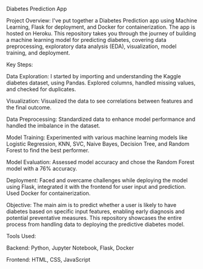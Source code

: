 Diabetes Prediction App

Project Overview:
I've put together a Diabetes Prediction app using Machine Learning, Flask for deployment, and Docker for containerization. The app is hosted on Heroku. This repository takes you through the journey of building a machine learning model for predicting diabetes, covering data preprocessing, exploratory data analysis (EDA), visualization, model training, and deployment.

Key Steps:

Data Exploration:
I started by importing and understanding the Kaggle diabetes dataset, using Pandas. Explored columns, handled missing values, and checked for duplicates.

Visualization:
Visualized the data to see correlations between features and the final outcome.

Data Preprocessing:
Standardized data to enhance model performance and handled the imbalance in the dataset.

Model Training:
Experimented with various machine learning models like Logistic Regression, KNN, SVC, Naive Bayes, Decision Tree, and Random Forest to find the best performer.

Model Evaluation:
Assessed model accuracy and chose the Random Forest model with a 76% accuracy.

Deployment:
Faced and overcame challenges while deploying the model using Flask, integrated it with the frontend for user input and prediction. Used Docker for containerization.

Objective:
The main aim is to predict whether a user is likely to have diabetes based on specific input features, enabling early diagnosis and potential preventative measures. This repository showcases the entire process from handling data to deploying the predictive diabetes model.

Tools Used:

Backend:
Python, Jupyter Notebook, Flask, Docker

Frontend:
HTML, CSS, JavaScript
